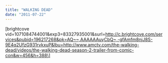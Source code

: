 ```yaml
---
title: "WALKING DEAD"
date: "2011-07-22"
---
```


\[brightcove vid=1071084744001&exp3=83327935001&surl=http://c.brightcove.com/services&pubid=196217268&pk=AQ~~,AAAAAAuyCbQ~,-gfAmfm8njJ8S-9E4q2UfzG931rvkxuP&lbu=http://www.amctv.com/the-walking-dead/videos/the-walking-dead-season-2-trailer-from-comic-con&w=456&h=388\]
